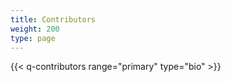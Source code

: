 ```yaml
---
title: Contributors
weight: 200
type: page
---
```


{{< q-contributors range="primary" type="bio" >}}